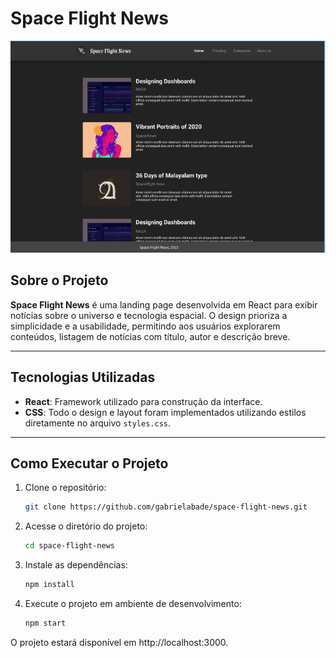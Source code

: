 # Space Flight News  


![Space Flight News Preview](./src/assets/images/screenshot.png)  

## Sobre o Projeto  

**Space Flight News** é uma landing page desenvolvida em React para exibir notícias sobre o universo e tecnologia espacial. O design prioriza a simplicidade e a usabilidade, permitindo aos usuários explorarem conteúdos, listagem de notícias com título, autor e descrição breve.

---

## Tecnologias Utilizadas  

- **React**: Framework utilizado para construção da interface.  
- **CSS**: Todo o design e layout foram implementados utilizando estilos diretamente no arquivo `styles.css`.  

---

## Como Executar o Projeto  

1. Clone o repositório:  
   ```bash
   git clone https://github.com/gabrielabade/space-flight-news.git
2. Acesse o diretório do projeto:
    ```bash
   cd space-flight-news
3. Instale as dependências:
    ```bash
   npm install
4. Execute o projeto em ambiente de desenvolvimento:
    ```bash
    npm start
O projeto estará disponível em http://localhost:3000.

